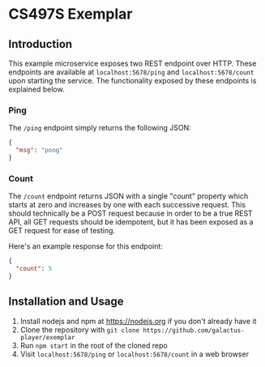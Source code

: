 # CS497S Exemplar
## Introduction
This example microservice exposes two REST endpoint over HTTP. These endpoints are available at `localhost:5678/ping` and `localhost:5678/count` upon starting the service. The functionality exposed by these endpoints is explained below.

### Ping
The `/ping` endpoint simply returns the following JSON:
```JSON
{
  "msg": "pong"
}
```

### Count
The `/count` endpoint returns JSON with a single "count" property which starts at zero and increases by one with each successive request. This should technically be a POST request because in order to be a true REST API, all GET requests should be idempotent, but it has been exposed as a GET request for ease of testing. 

Here's an example response for this endpoint:
```JSON
{
  "count": 5
}
```

## Installation and Usage

 1. Install nodejs and npm at https://nodejs.org if you don't already have it
 2. Clone the repository with `git clone https://github.com/galactus-player/exemplar`
 3. Run `npm start` in the root of the cloned repo
 4. Visit `localhost:5678/ping` or `localhost:5678/count` in a web browser

